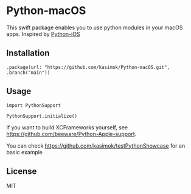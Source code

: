 # Python-macOS

This swift package enables you to use python modules in your macOS apps. Inspired by [Python-iOS](https://github.com/kewlbear/Python-iOS.git)

## Installation

```
.package(url: "https://github.com/kasimok/Python-macOS.git", .branch("main"))
```

## Usage

```
import PythonSupport

PythonSupport.initialize()
```

If you want to build XCFrameworks yourself, see https://github.com/beeware/Python-Apple-support.

You can check https://github.com/kasimok/testPythonShowcase for an basic example

## License

MIT
